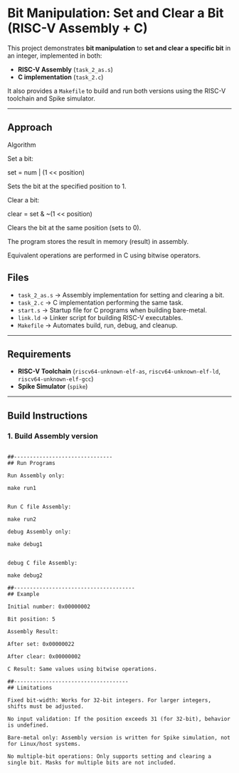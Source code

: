 # Bit Manipulation: Set and Clear a Bit (RISC-V Assembly + C)

This project demonstrates **bit manipulation** to **set and clear a specific bit** in an integer, implemented in both:
- **RISC-V Assembly** (`task_2_as.s`)
- **C implementation** (`task_2.c`)

It also provides a `Makefile` to build and run both versions using the RISC-V toolchain and Spike simulator.

---
## Approach 
Algorithm

Set a bit:

set = num | (1 << position)


Sets the bit at the specified position to 1.

Clear a bit:

clear = set & ~(1 << position)


Clears the bit at the same position (sets to 0).

The program stores the result in memory (result) in assembly.

Equivalent operations are performed in C using bitwise operators.

## Files

- `task_2_as.s` → Assembly implementation for setting and clearing a bit.
- `task_2.c` → C implementation performing the same task.
- `start.s` → Startup file for C programs when building bare-metal.
- `link.ld` → Linker script for building RISC-V executables.
- `Makefile` → Automates build, run, debug, and cleanup.

---

## Requirements

- **RISC-V Toolchain** (`riscv64-unknown-elf-as`, `riscv64-unknown-elf-ld`, `riscv64-unknown-elf-gcc`)
- **Spike Simulator** (`spike`)

---

## Build Instructions

### 1. Build Assembly version
```bash.

##-------------------------------
## Run Programs

Run Assembly only:

make run1


Run C file Assembly:

make run2

debug Assembly only:

make debug1


debug C file Assembly:

make debug2

##--------------------------------------
## Example

Initial number: 0x00000002

Bit position: 5

Assembly Result:

After set: 0x00000022

After clear: 0x00000002

C Result: Same values using bitwise operations.

##------------------------------------
## Limitations

Fixed bit-width: Works for 32-bit integers. For larger integers, shifts must be adjusted.

No input validation: If the position exceeds 31 (for 32-bit), behavior is undefined.

Bare-metal only: Assembly version is written for Spike simulation, not for Linux/host systems.

No multiple-bit operations: Only supports setting and clearing a single bit. Masks for multiple bits are not included.